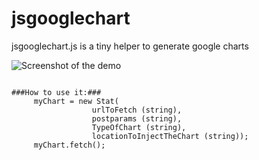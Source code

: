 jsgooglechart
=============

jsgooglechart.js is a tiny helper to generate google charts

![Screenshot of the demo](https://dl.dropbox.com/u/2865352/github/jsgooglechart/Screen%20Shot%202012-10-19%20at%204.04.04%20PM.png "Screenshot of the demo")
<pre><code>
###How to use it:###
     myChart = new Stat(   
                  urlToFetch (string), 
                  postparams (string), 
                  TypeOfChart (string), 
                  locationToInjectTheChart (string));
     myChart.fetch(); 

</code></pre>
